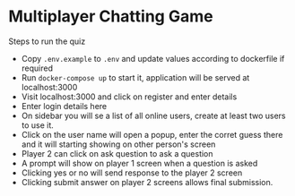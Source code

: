 # Multiplayer Chatting Game

Steps to run the quiz
- Copy `.env.example` to `.env` and update values according to dockerfile if required
- Run `docker-compose up` to start it, application will be served at localhost:3000
- Visit localhost:3000 and click on register and enter details
- Enter login details here
- On sidebar you will se a list of all online users, create at least two users to use it.
- Click on the user name will open a popup, enter the corret guess there and it will starting showing on other person's screen
- Player 2 can click on ask question to ask a question
- A prompt will show on player 1 screen when a question is asked
- Clicking yes or no will send response to the player 2 screen
- Clicking submit answer on player 2 screens allows final submission.